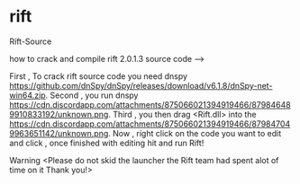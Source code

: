 # rift
Rift-Source

how to crack and compile rift 2.0.1.3 source code -->

First , To crack rift source code you need dnspy https://github.com/dnSpy/dnSpy/releases/download/v6.1.8/dnSpy-net-win64.zip. Second , you run dnspy https://cdn.discordapp.com/attachments/875066021394919466/879846489910833192/unknown.png. Third , you then drag <Rift.dll> into the https://cdn.discordapp.com/attachments/875066021394919466/879847049963651142/unknown.png. Now , right click on the code you want to edit and click , once finished with editing hit and run Rift!

Warning <Please do not skid the launcher the Rift team had spent alot of time on it Thank you!>
